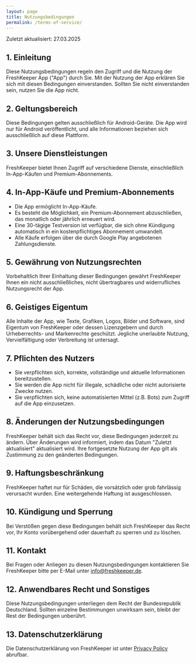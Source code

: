```yaml
---
layout: page
title: Nutzungsbedingungen
permalink: /terms-of-service/
---
```


Zuletzt aktualisiert: 27.03.2025

## 1. Einleitung
Diese Nutzungsbedingungen regeln den Zugriff und die Nutzung der FreshKeeper App ("App") durch Sie. Mit der Nutzung der App erklären Sie sich mit diesen Bedingungen einverstanden. Sollten Sie nicht einverstanden sein, nutzen Sie die App nicht.

## 2. Geltungsbereich
Diese Bedingungen gelten ausschließlich für Android-Geräte. Die App wird nur für Android veröffentlicht, und alle Informationen beziehen sich ausschließlich auf diese Plattform.

## 3. Unsere Dienstleistungen
FreshKeeper bietet Ihnen Zugriff auf verschiedene Dienste, einschließlich In-App-Käufen und Premium-Abonnements.

## 4. In-App-Käufe und Premium-Abonnements
- Die App ermöglicht In-App-Käufe.
- Es besteht die Möglichkeit, ein Premium-Abonnement abzuschließen, das monatlich oder jährlich erneuert wird.
- Eine 30-tägige Testversion ist verfügbar, die sich ohne Kündigung automatisch in ein kostenpflichtiges Abonnement umwandelt.
- Alle Käufe erfolgen über die durch Google Play angebotenen Zahlungsdienste.

## 5. Gewährung von Nutzungsrechten
Vorbehaltlich Ihrer Einhaltung dieser Bedingungen gewährt FreshKeeper Ihnen ein nicht ausschließliches, nicht übertragbares und widerrufliches Nutzungsrecht der App.

## 6. Geistiges Eigentum
Alle Inhalte der App, wie Texte, Grafiken, Logos, Bilder und Software, sind Eigentum von FreshKeeper oder dessen Lizenzgebern und durch Urheberrechts- und Markenrechte geschützt. Jegliche unerlaubte Nutzung, Vervielfältigung oder Verbreitung ist untersagt.

## 7. Pflichten des Nutzers
- Sie verpflichten sich, korrekte, vollständige und aktuelle Informationen bereitzustellen.
- Sie werden die App nicht für illegale, schädliche oder nicht autorisierte Zwecke nutzen.
- Sie verpflichten sich, keine automatisierten Mittel (z.B. Bots) zum Zugriff auf die App einzusetzen.

## 8. Änderungen der Nutzungsbedingungen
FreshKeeper behält sich das Recht vor, diese Bedingungen jederzeit zu ändern. Über Änderungen wird informiert, indem das Datum "Zuletzt aktualisiert" aktualisiert wird. Ihre fortgesetzte Nutzung der App gilt als Zustimmung zu den geänderten Bedingungen.

## 9. Haftungsbeschränkung
FreshKeeper haftet nur für Schäden, die vorsätzlich oder grob fahrlässig verursacht wurden. Eine weitergehende Haftung ist ausgeschlossen.

## 10. Kündigung und Sperrung
Bei Verstößen gegen diese Bedingungen behält sich FreshKeeper das Recht vor, Ihr Konto vorübergehend oder dauerhaft zu sperren und zu löschen.

## 11. Kontakt
Bei Fragen oder Anliegen zu diesen Nutzungsbedingungen kontaktieren Sie FreshKeeper bitte per E-Mail unter info@freshkeeper.de.

## 12. Anwendbares Recht und Sonstiges
Diese Nutzungsbedingungen unterliegen dem Recht der Bundesrepublik Deutschland. Sollten einzelne Bestimmungen unwirksam sein, bleibt der Rest der Bedingungen unberührt.

## 13. Datenschutzerklärung
Die Datenschutzerklärung von FreshKeeper ist unter [Privacy Policy](https://bit.ly/freshkeeper-privacy-policy) abrufbar.
